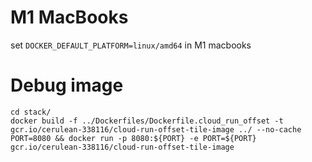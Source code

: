 # M1 MacBooks
set `DOCKER_DEFAULT_PLATFORM=linux/amd64` in M1 macbooks

# Debug image

```
cd stack/
docker build -f ../Dockerfiles/Dockerfile.cloud_run_offset -t gcr.io/cerulean-338116/cloud-run-offset-tile-image ../ --no-cache
PORT=8080 && docker run -p 8080:${PORT} -e PORT=${PORT} gcr.io/cerulean-338116/cloud-run-offset-tile-image
```